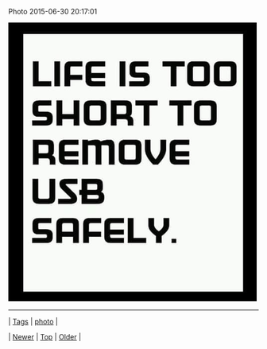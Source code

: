 <!--
title: Photo 2015-06-30 20
date: 2020-06-28T15:27:00.084Z
tags: photo
-->


Photo 2015-06-30 20:17:01

![](122878273059-0.jpg)

<!--BOTTOM-POST-NAVIGATION-->
---

| [Tags](tags.md) | [photo](tag-photo.md) |

| [Newer](122800848204.md) | [Top](index.md) | [Older](123068627804.md) |